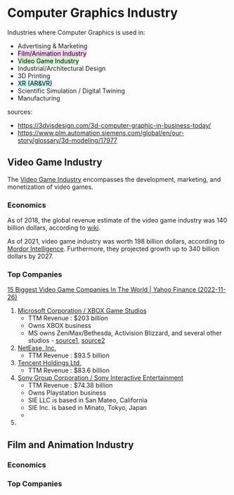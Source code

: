 # Computer Graphics Industry
Industries where Computer Graphics is used in:
- Advertising & Marketing
- <mark style="background: #FFB8EBA6;">Film/Animation Industry</mark>
- <mark style="background: #BBFABBA6;">Video Game Industry</mark>
- Industrial/Architectural Design
- 3D Printing
- <mark style="background: #ABF7F7A6;">XR (AR&VR)</mark>
- Scientific Simulation / Digital Twining
- Manufacturing

sources:
- https://3dvisdesign.com/3d-computer-graphic-in-business-today/
- https://www.plm.automation.siemens.com/global/en/our-story/glossary/3d-modeling/17977

## Video Game Industry
The [Video Game Industry](https://en.wikipedia.org/wiki/Video_game_industry) encompasses the development, marketing, and monetization of video games.

### Economics
As of 2018, the global revenue estimate of the video game industry was 140 billion dollars, according to [wiki](https://en.wikipedia.org/wiki/Video_game_industry#Economics).

As of 2021, video game industry was worth 198 billion dollars, according to [Mordor Intelligence](https://www.mordorintelligence.com/industry-reports/global-gaming-market). Furthermore, they projected growth up to 340 billion dollars by 2027.

### Top Companies
[15 Biggest Video Game Companies In The World | Yahoo Finance (2022-11-26)](https://finance.yahoo.com/news/15-biggest-video-game-companies-121809876.html)
1. [Microsoft Corporation / XBOX Game Studios](https://en.wikipedia.org/wiki/Xbox_Game_Studios)
   - TTM Revenue : $203 billion
   - Owns XBOX business
   - MS owns ZeniMax/Bethesda, Activision Blizzard, and several other studios - [source1](https://www.pcgamer.com/every-game-and-studio-microsoft-now-owns/), [source2](https://en.wikipedia.org/wiki/Xbox_Game_Studios#Subsidiaries_and_divisions)
2. [NetEase, Inc.](https://en.wikipedia.org/wiki/NetEase)
   - TTM Revenue : $93.5 billion
3. [Tencent Holdings Ltd.](https://en.wikipedia.org/wiki/Tencent)
   - TTM Revenue : $83.6 billion
4. [Sony Group Corporation / Sony Interactive Entertainment](https://en.wikipedia.org/wiki/Sony_Interactive_Entertainment)
   - TTM Revenue : $74.38 billion
   - Owns Playstation business
   - SIE LLC is based in San Mateo, California
   - SIE Inc. is based in Minato, Tokyo, Japan
   - 
5. 

## Film and Animation Industry

### Economics

### Top Companies
